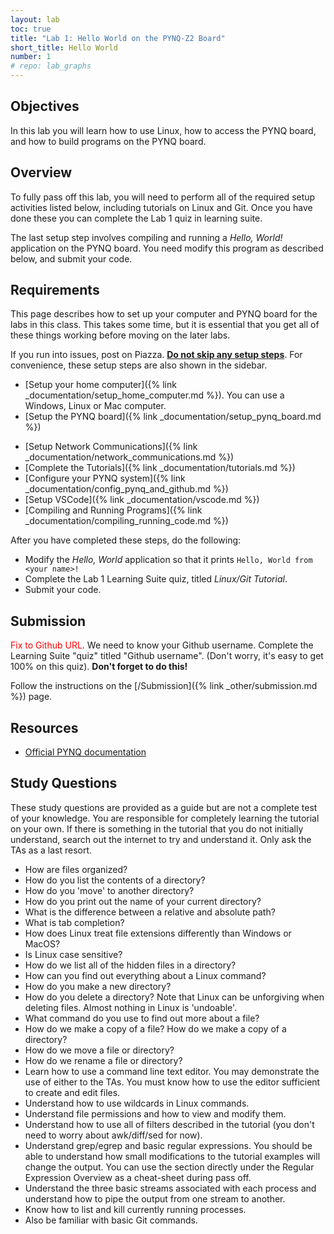 ```yaml
---
layout: lab
toc: true
title: "Lab 1: Hello World on the PYNQ-Z2 Board"
short_title: Hello World
number: 1
# repo: lab_graphs
---
```


## Objectives
In this lab you will learn how to use Linux, how to access the PYNQ board, and how to build programs on the PYNQ board.

## Overview 
To fully pass off this lab, you will need to perform all of the required setup activities listed below, including tutorials on Linux and Git.  Once you have done these you can complete the Lab 1 quiz in learning suite.

The last setup step involves compiling and running a *Hello, World!* application on the PYNQ board.  You need modify this program as described below, and submit your code.




## Requirements 

This page describes how to set up your computer and PYNQ board for the labs in this class.  This takes some time, but it is essential that you get all of these things working before moving on the later labs.  

If you run into issues, post on Piazza.  <ins>**Do not skip any setup steps**</ins>.  For convenience, these setup steps are also shown in the sidebar.

  * [Setup your home computer]({% link _documentation/setup_home_computer.md %}).  You can use a Windows, Linux or Mac computer.
  * [Setup the PYNQ board]({% link _documentation/setup_pynq_board.md %})  
  - [Setup Network Communications]({% link _documentation/network_communications.md %})  
  - [Complete the Tutorials]({% link _documentation/tutorials.md %})  
  - [Configure your PYNQ system]({% link _documentation/config_pynq_and_github.md %})  
  - [Setup VSCode]({% link _documentation/vscode.md %})  
  - [Compiling and Running Programs]({% link _documentation/compiling_running_code.md %})  


After you have completed these steps, do the following:

  - Modify the *Hello, World* application so that it prints `Hello, World from <your name>!`
  - Complete the Lab 1 Learning Suite quiz, titled *Linux/Git Tutorial*.
  - Submit your code.

 

##  Submission

<span style="color:red">Fix to Github URL</span>.
We need to know your Github username.  Complete the Learning Suite "quiz" titled "Github username".  (Don't worry, it's easy to get 100% on this quiz).  **Don't forget to do this!**

Follow the instructions on the [/Submission]({% link _other/submission.md %}) page.

## Resources
  * [Official PYNQ documentation](http://pynq.readthedocs.io/en/latest/getting_started.html)


## Study Questions
These study questions are provided as a guide but are not a complete test of your knowledge. You are responsible for completely learning the tutorial on your own. If there is something in the tutorial that you do not initially understand, search out the internet to try and understand it. Only ask the TAs as a last resort.

  - How are files organized?
  - How do you list the contents of a directory?
  - How do you 'move' to another directory?
  - How do you print out the name of your current directory?
  - What is the difference between a relative and absolute path?
  - What is tab completion?
  - How does Linux treat file extensions differently than Windows or MacOS?
  - Is Linux case sensitive?
  - How do we list all of the hidden files in a directory?
  - How can you find out everything about a Linux command?
  - How do you make a new directory?
  - How do you delete a directory? Note that Linux can be unforgiving when deleting files. Almost nothing in Linux is 'undoable'.
  - What command do you use to find out more about a file?
  - How do we make a copy of a file? How do we make a copy of a directory?
  - How do we move a file or directory?
  - How do we rename a file or directory?
  - Learn how to use a command line text editor. You may demonstrate the use of either to the TAs. You must know how to use the editor sufficient to create and edit files.
  - Understand how to use wildcards in Linux commands.
  - Understand file permissions and how to view and modify them.
  - Understand how to use all of filters described in the tutorial (you don't need to worry about awk/diff/sed for now).
  - Understand grep/egrep and basic regular expressions. You should be able to understand how small modifications to the tutorial examples will change the output. You can use the section directly under the Regular Expression Overview as a cheat-sheet during pass off.
  - Understand the three basic streams associated with each process and understand how to pipe the output from one stream to another.
  - Know how to list and kill currently running processes.
  - Also be familiar with basic Git commands.
  